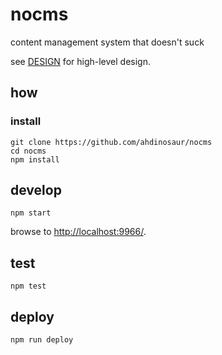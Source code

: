 # nocms

content management system that doesn't suck

see [DESIGN](./DESIGN.md) for high-level design.

## how

### install

```
git clone https://github.com/ahdinosaur/nocms
cd nocms
npm install
```

## develop

```
npm start
```

browse to <http://localhost:9966/>.

## test

```
npm test
```

## deploy

```
npm run deploy
```
